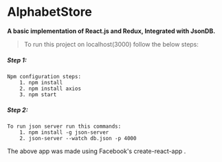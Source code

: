 # AlphabetStore

**A basic implementation of React.js and Redux, Integrated with JsonDB.**

> To run this project on localhost(3000) follow the below steps:
    
##### Step 1:
    Npm configuration steps:
        1. npm install
        2. npm install axios
        3. npm start    
        
##### Step 2:
    To run json server run this commands:
        1. npm install -g json-server
        2. json-server --watch db.json -p 4000

The above app was made using Facebook's create-react-app .